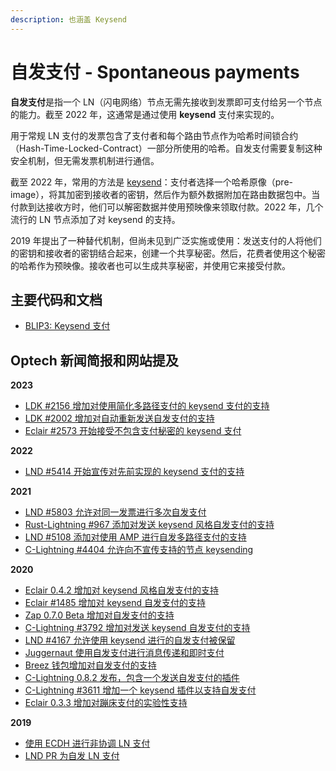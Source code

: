 ```yaml
---
description: 也涵盖 Keysend
---
```


# 自发支付  - Spontaneous payments

**自发支付**是指一个 LN（闪电网络）节点无需先接收到发票即可支付给另一个节点的能力。截至 2022 年，这通常是通过使用 **keysend** 支付来实现的。

用于常规 LN 支付的发票包含了支付者和每个路由节点作为哈希时间锁合约（Hash-Time-Locked-Contract）一部分所使用的哈希。自发支付需要复制这种安全机制，但无需发票机制进行通信。

截至 2022 年，常用的方法是 [keysend](https://github.com/lightning/blips/blob/master/blip-0003.md)：支付者选择一个哈希原像（pre-image），将其加密到接收者的密钥，然后作为额外数据附加在路由数据包中。当付款到达接收方时，他们可以解密数据并使用预映像来领取付款。2022 年，几个流行的 LN 节点添加了对 keysend 的支持。

2019 年提出了一种替代机制，但尚未见到广泛实施或使用：发送支付的人将他们的密钥和接收者的密钥结合起来，创建一个共享秘密。然后，花费者使用这个秘密的哈希作为预映像。接收者也可以生成共享秘密，并使用它来接受付款。

## 主要代码和文档

* [BLIP3: Keysend 支付](https://github.com/lightning/blips/blob/master/blip-0003.md)

## Optech 新闻简报和网站提及

**2023**

* [LDK #2156 增加对使用简化多路径支付的 keysend 支付的支持](https://bitcoinops.org/en/newsletters/2023/06/21/#ldk-2156)
* [LDK #2002 增加对自动重新发送自发支付的支持](https://bitcoinops.org/en/newsletters/2023/02/15/#ldk-2002)
* [Eclair #2573 开始接受不包含支付秘密的 keysend 支付](https://bitcoinops.org/en/newsletters/2023/02/01/#eclair-2573)

**2022**

* [LND #5414 开始宣传对先前实现的 keysend 支付的支持](https://bitcoinops.org/en/newsletters/2022/04/27/#lnd-6414)

**2021**

* [LND #5803 允许对同一发票进行多次自发支付](https://bitcoinops.org/en/newsletters/2021/11/03/#lnd-5803)
* [Rust-Lightning #967 添加对发送 keysend 风格自发支付的支持](https://bitcoinops.org/en/newsletters/2021/08/04/#rust-lightning-967)
* [LND #5108 添加对使用 AMP 进行自发多路径支付的支持](https://bitcoinops.org/en/newsletters/2021/04/14/#lnd-5108)
* [C-Lightning #4404 允许向不宣传支持的节点 keysending](https://bitcoinops.org/en/newsletters/2021/03/17/#c-lightning-4404)

**2020**

* [Eclair 0.4.2 增加对 keysend 风格自发支付的支持](https://bitcoinops.org/en/newsletters/2020/10/14/#eclair-0-4-2)
* [Eclair #1485 增加对 keysend 自发支付的支持](https://bitcoinops.org/en/newsletters/2020/07/29/#eclair-1485)
* [Zap 0.7.0 Beta 增加对自发支付的支持](https://bitcoinops.org/en/newsletters/2020/07/22/#zap-0-7-0-beta-released)
* [C-Lightning #3792 增加对发送 keysend 自发支付的支持](https://bitcoinops.org/en/newsletters/2020/07/22/#c-lightning-3792)
* [LND #4167 允许使用 keysend 进行的自发支付被保留](https://bitcoinops.org/en/newsletters/2020/07/08/#lnd-4167)
* [Juggernaut 使用自发支付进行消息传递和即时支付](https://bitcoinops.org/en/newsletters/2020/05/20/#lightning-based-messenger-application-juggernaut-launches)
* [Breez 钱包增加对自发支付的支持](https://bitcoinops.org/en/newsletters/2020/05/20/#breez-wallet-enables-spontaneous-payments)
* [C-Lightning 0.8.2 发布，包含一个发送自发支付的插件](https://bitcoinops.org/en/newsletters/2020/05/06/#c-lightning-0-8-2)
* [C-Lightning #3611 增加一个 keysend 插件以支持自发支付](https://bitcoinops.org/en/newsletters/2020/04/22/#c-lightning-3611)
* [Eclair 0.3.3 增加对蹦床支付的实验性支持](https://bitcoinops.org/en/newsletters/2020/02/05/#upgrade-to-eclair-0-3-3)

**2019**

* [使用 ECDH 进行非协调 LN 支付](https://bitcoinops.org/en/newsletters/2019/06/19/#using-ecdh-for-uncoordinated-ln-payments)
* [LND PR 为自发 LN 支付](https://bitcoinops.org/en/newsletters/2019/01/22/#pr-opened-for-spontaneous-ln-payments)
